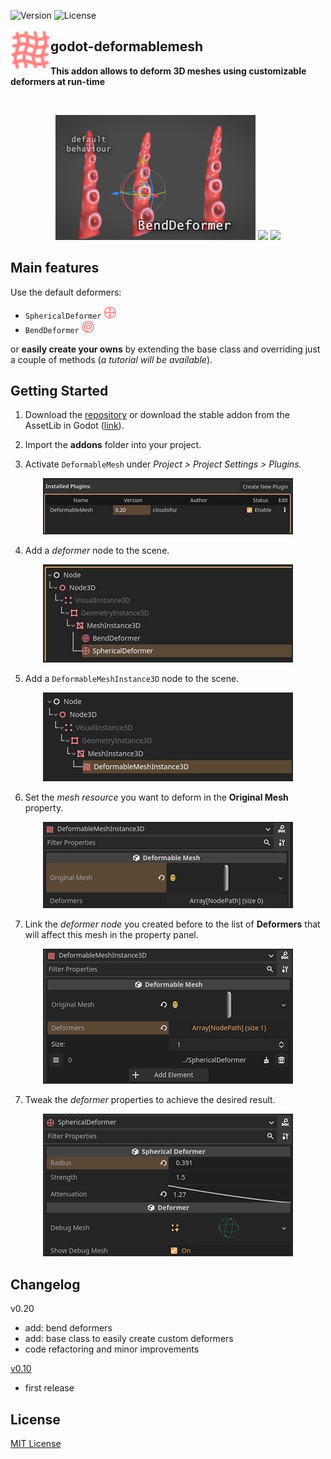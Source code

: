 ![Version](https://img.shields.io/badge/Godot-v4.1.1-informational) ![License](https://img.shields.io/github/license/cloudofoz/godot-deformablemesh)

<img src="addons/deformablemesh/dm_icon_deformable_mesh.svg" width="64" align="left"/>

## godot-deformablemesh
**This addon allows to deform 3D meshes using customizable deformers at run-time**

<br clear="left" />

<p align="center">
  <img src="media/dm_screen_4.gif" width="320" />
  <img src="media/dm_screen_3.gif" width="320" />
  <img src="media/dm_screen_1.gif" width="320" />
</p>

## Main features

Use the default deformers:
- `SphericalDeformer` <img src="addons/deformablemesh/dm_icon_spherical_deformer.svg" width="20"/>
- `BendDeformer` <img src="addons/deformablemesh/dm_icon_bend_deformer.svg" width="20"/>

or **easily create your owns** by extending the base class and overriding just a couple of methods (*a tutorial will be available*).

## Getting Started

1. Download the [repository](https://github.com/cloudofoz/godot-curvemesh/archive/refs/heads/main.zip](https://github.com/cloudofoz/godot-deformablemesh/archive/refs/heads/main.zip)) or download the stable addon from the AssetLib in Godot ([link](https://godotengine.org/asset-library/asset/1794)).

2. Import the **addons** folder into your project.

3. Activate `DeformableMesh` under *Project > Project Settings > Plugins.*

<p align="center">
  <img src="media/dm_getting_started_00.jpg" />
</p>

4. Add a *deformer* node to the scene.

<p align="center">
  <img src="media/dm_getting_started_01.jpg" />
</p>

5. Add a `DeformableMeshInstance3D` node to the scene.

<p align="center">
  <img src="media/dm_getting_started_02.jpg" />
</p>

6. Set the *mesh resource* you want to deform in the **Original Mesh** property.

<p align="center">
  <img src="media/dm_getting_started_03.jpg" />
</p>

7. Link the *deformer node* you created before to the list of **Deformers** that will affect this mesh in the property panel.

<p align="center">
  <img src="media/dm_getting_started_04.jpg" />
</p>

7. Tweak the *deformer* properties to achieve the desired result.

<p align="center">
  <img src="media/dm_getting_started_05.jpg" />
</p>

## Changelog

v0.20

- add: bend deformers
- add: base class to easily create custom deformers
- code refactoring and minor improvements

[v0.10](https://github.com/cloudofoz/godot-deformablemesh/tree/v0.1)

- first release

## License

[MIT License](/LICENSE.md)
